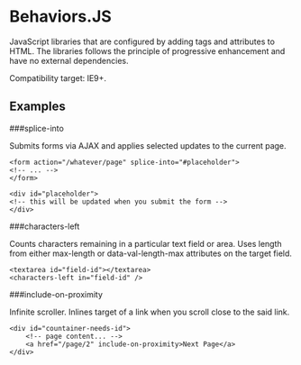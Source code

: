 Behaviors.JS
============

JavaScript libraries that are configured by adding tags and attributes to HTML. The libraries follows the principle of progressive enhancement and have no external dependencies.

Compatibility target: IE9+.

Examples
--------

###splice-into

Submits forms via AJAX and applies selected updates to the current page.

    <form action="/whatever/page" splice-into="#placeholder">
    <!-- ... -->
    </form>

    <div id="placeholder">
    <!-- this will be updated when you submit the form -->
    </div>

###characters-left

Counts characters remaining in a particular text field or area. Uses length from either max-length or data-val-length-max attributes on the target field.

    <textarea id="field-id"></textarea>
    <characters-left in="field-id" />

###include-on-proximity

Infinite scroller. Inlines target of a link when you scroll close to the said link.

    <div id="countainer-needs-id">
        <!-- page content... -->
        <a href="/page/2" include-on-proximity>Next Page</a>
    </div>

